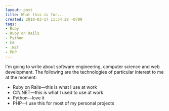 ```yaml
---
layout: post
title: What this is for...
created: 2010-03-17 11:54:28 -0700
tags:
- Ruby
- Ruby on Rails
- Python
- C#
- .NET
- PHP
---
```

I'm going to write about software engineering, computer science and web
development. The following are the technologies of particular interest to me at
the moment:

* Ruby on Rails&mdash;this is what I use at work
* C#/.NET&mdash;this is what I used to use at work
* Python&mdash;love it
* PHP&mdash;I use this for most of my personal projects

